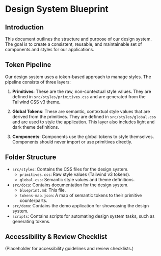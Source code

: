 # Design System Blueprint

## Introduction

This document outlines the structure and purpose of our design system. The goal is to create a consistent, reusable, and maintainable set of components and styles for our applications.

## Token Pipeline

Our design system uses a token-based approach to manage styles. The pipeline consists of three layers:

1.  **Primitives**: These are the raw, non-contextual style values. They are defined in `src/styles/primitives.css` and are generated from the Tailwind CSS v3 theme.

2.  **Global Tokens**: These are semantic, contextual style values that are derived from the primitives. They are defined in `src/styles/global.css` and are used to style the application. This layer also includes light and dark theme definitions.

3.  **Components**: Components use the global tokens to style themselves. Components should never import or use primitives directly.

## Folder Structure

-   `src/styles`: Contains the CSS files for the design system.
    -   `primitives.css`: Raw style values (Tailwind v3 tokens).
    -   `global.css`: Semantic style values and theme definitions.
-   `src/docs`: Contains documentation for the design system.
    -   `blueprint.md`: This file.
    -   `tokens-map.json`: A map of semantic tokens to their primitive counterparts.
-   `src/demo`: Contains the demo application for showcasing the design system.
-   `scripts`: Contains scripts for automating design system tasks, such as generating tokens.

## Accessibility & Review Checklist

(Placeholder for accessibility guidelines and review checklists.)
